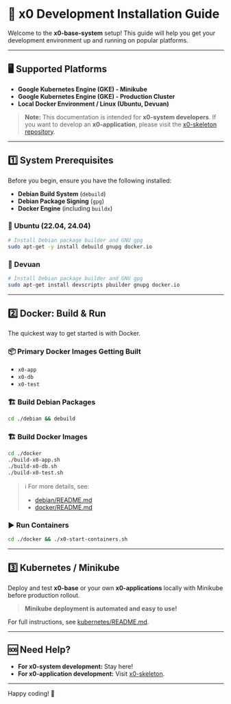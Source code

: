 # 🚀 x0 Development Installation Guide

Welcome to the **x0-base-system** setup!
This guide will help you get your development environment up and running on popular platforms.

---

## 🖥️ Supported Platforms

- **Google Kubernetes Engine (GKE) - Minikube**
- **Google Kubernetes Engine (GKE) - Production Cluster**
- **Local Docker Environment / Linux (Ubuntu, Devuan)**

> **Note:**
> This documentation is intended for **x0-system developers**.
> If you want to develop an **x0-application**, please visit the [x0-skeleton repository](https://github.com/WEBcodeX1/x0-skeleton/).

---

## 1️⃣ System Prerequisites

Before you begin, ensure you have the following installed:

- **Debian Build System** (`debuild`)
- **Debian Package Signing** (`gpg`)
- **Docker Engine** (including `buildx`)

### 🐧 Ubuntu (22.04, 24.04)

```bash
# Install Debian package builder and GNU gpg
sudo apt-get -y install debuild gnupg docker.io
```

### 🐧 Devuan

```bash
# Install Debian package builder and GNU gpg
sudo apt-get install devscripts pbuilder gnupg docker.io
```

---

## 2️⃣ Docker: Build & Run

The quickest way to get started is with Docker.

### 📦 Primary Docker Images Getting Built

- `x0-app`
- `x0-db`
- `x0-test`

### 🏗️ Build Debian Packages

```bash
cd ./debian && debuild
```

### 🏗️ Build Docker Images

```bash
cd ./docker
./build-x0-app.sh
./build-x0-db.sh
./build-x0-test.sh
```

> ℹ️ For more details, see:
> - [debian/README.md](./debian/README.md)
> - [docker/README.md](./docker/README.md)

### ▶️ Run Containers

```bash
cd ./docker && ./x0-start-containers.sh
```

---

## 3️⃣ Kubernetes / Minikube

Deploy and test **x0-base** or your own **x0-applications** locally with Minikube before production rollout.

> **Minikube deployment is automated and easy to use!**

For full instructions, see [kubernetes/README.md](./kubernetes/README.md).

---

## 🆘 Need Help?

- **For x0-system development:** Stay here!
- **For x0-application development:** Visit [x0-skeleton](https://github.com/WEBcodeX1/x0-skeleton/).

---

Happy coding! 🎉
